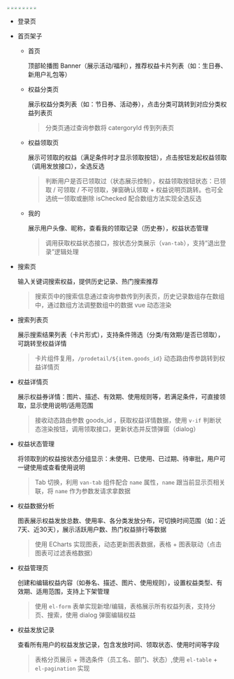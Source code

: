  <img src="./img/项目介绍1.png" style="zoom: 30%">

 <img src="./img/项目介绍2.png" style="zoom: 30%">

 <img src="./img/项目介绍3.png" style="zoom: 30%">

 <img src="./img/项目介绍4.png" style="zoom: 30%">

 <img src="./img/项目介绍5.png" style="zoom: 30%">

 <img src="./img/项目介绍6.png" style="zoom: 30%">

 <img src="./img/项目介绍7.png" style="zoom: 30%">

 <img src="./img/项目介绍8.png" style="zoom: 30%">

- 登录页

- 首页架子

  - 首页

    顶部轮播图 Banner（展示活动/福利），推荐权益卡片列表（如：生日券、新用户礼包等）

  - 权益分类页

    展示权益分类列表（如：节日券、活动券），点击分类可跳转到对应分类权益列表页

    > 分类页通过查询参数将 catergoryId 传到列表页

  - 权益领取页

    展示可领取的权益（满足条件时才显示领取按钮），点击按钮发起权益领取（调用发放接口），全选反选

    > 判断用户是否已领取过（状态展示控制），权益领取按钮状态：已领取 / 可领取 / 不可领取，弹窗确认领取 + 权益说明页跳转。也可全选统一领取或删除 isChecked 配合数组方法实现全选反选

  - 我的

    展示用户头像、昵称，查看我的领取记录（历史券），权益状态管理

    > 调用获取权益状态接口，按状态分类展示（`van-tab`），支持“退出登录”逻辑处理

- 搜索页

  输入关键词搜索权益，提供历史记录、热门搜索推荐

  > 搜索页中的搜索信息通过查询参数传到列表页，历史记录数组存在数组中，通过数组方法调整数组中的数据 vue 动态渲染

- 搜索列表页

  展示搜索结果列表（卡片形式），支持条件筛选（分类/有效期/是否已领取），可跳转至权益详情

  > 卡片组件复用，`/prodetail/${item.goods_id}` 动态路由传参跳转到权益详情页

- 权益详情页

  展示权益券详情：图片、描述、有效期、使用规则等，若满足条件，可直接领取，显示使用说明/适用范围

  > 接收动态路由参数 goods_id ，获取权益详情数据，使用 `v-if` 判断状态渲染按钮，调用领取接口，更新状态并反馈弹窗（dialog）

- 权益状态管理

  将领取到的权益按状态分组显示：未使用、已使用、已过期、待审批，用户可一键使用或查看使用说明

  > Tab 切换，利用 `van-tab` 组件配合 `name` 属性，`name` 跟当前显示页相关联，将 `name` 作为参数发请求拿数据


- 权益数据分析

  图表展示权益发放总数、使用率、各分类发放分布，可切换时间范围（如：近7天、近30天），展示活跃用户数、热门权益排行等数据

  > 使用 ECharts 实现图表，动态更新图表数据，表格 + 图表联动（点击图表可过滤表格数据）

- 权益管理页

  创建和编辑权益内容（如券名、描述、图片、使用规则），设置权益类型、有效期、适用范围，支持上下架管理

  > 使用 `el-form` 表单实现新增/编辑，表格展示所有权益列表，支持分页、搜索，使用 dialog 弹窗编辑权益

- 权益发放记录

  查看所有用户的权益发放记录，包含发放时间、领取状态、使用时间等字段

  > 表格分页展示 + 筛选条件（员工名、部门、状态）,使用 `el-table` + `el-pagination` 实现